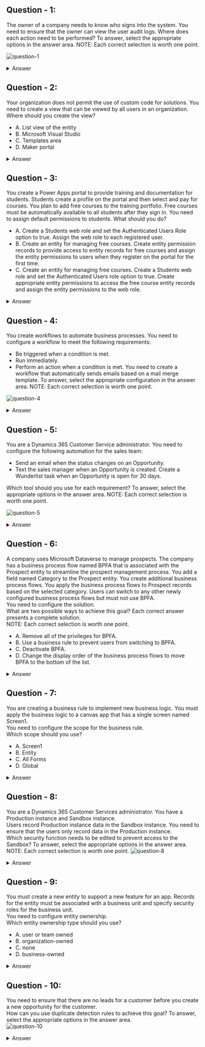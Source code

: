 ## Question - 1:

The owner of a company needs to know who signs into the system.
You need to ensure that the owner can view the user audit logs.
Where does each action need to be performed? To answer, select the appropriate options in the answer area.
NOTE: Each correct selection is worth one point.

![question-1](image-1.png)

<details>
  <summary>Answer</summary>
  
  ![question-1-answer](image-2.png)
</details>

## Question - 2:

Your organization does not permit the use of custom code for solutions.
You need to create a view that can be viewed by all users in an organization.
Where should you create the view?

-   A. List view of the entity
-   B. Microsoft Visual Studio
-   C. Templates area
-   D. Maker portal

<details>
  <summary>Answer</summary>
  
  - D. Maker portal
</details>

## Question - 3:

You create a Power Apps portal to provide training and documentation for students. Students create a profile on the portal and then select and pay for courses.
You plan to add free courses to the training portfolio. Free courses must be automatically available to all students after they sign in.
You need to assign default permissions to students.
What should you do?

-   A. Create a Students web role and set the Authenticated Users Role option to true. Assign the web role to each registered user.
-   B. Create an entity for managing free courses. Create entity permission records to provide access to entity records for free courses and assign the entity permissions to users when they register on the portal for the first time.
-   C. Create an entity for managing free courses. Create a Students web role and set the Authenticated Users role option to true. Create appropriate entity permissions to access the free course entity records and assign the entity permissions to the web role.

<details>
  <summary>Answer</summary>
  
  - C. Create an entity for managing free courses. Create a Students web role and set the Authenticated Users role option to true. Create appropriate entity permissions to access the free course entity records and assign the entity permissions to the web role.
</details>

## Question - 4:

You create workflows to automate business processes.
You need to configure a workflow to meet the following requirements:

-   Be triggered when a condition is met.
-   Run immediately.
-   Perform an action when a condition is met.
    You need to create a workflow that automatically sends emails based on a mail merge template. To answer, select the appropriate configuration in the answer area.
    NOTE: Each correct selection is worth one point.

![question-4](image.png)

<details>
  <summary>Answer</summary>
  
  ![question-4-answer](image-3.png)
</details>

## Question - 5:

You are a Dynamics 365 Customer Service administrator.
You need to configure the following automation for the sales team:

-   Send an email when the status changes on an Opportunity.
-   Text the sales manager when an Opportunity is created.
    Create a Wunderlist task when an Opportunity is open for 30 days.

Which tool should you use for each requirement? To answer, select the appropriate options in the answer area.
NOTE: Each correct selection is worth one point.

![question-5](image-4.png)

<details>
  <summary>Answer</summary>
  
  ![question-5-answer](image-5.png)
</details>

## Question - 6:

A company uses Microsoft Dataverse to manage prospects. The company has a business process flow named BPFA that is associated with the Prospect entity to streamline the prospect management process.
You add a field named Category to the Prospect entity. You create additional business process flows. You apply the business process flows to Prospect records based on the selected category. Users can switch to any other newly configured business process flows but must not use BPFA.<br/>
You need to configure the solution.<br/>
What are two possible ways to achieve this goal? Each correct answer presents a complete solution.<br/>
NOTE: Each correct selection is worth one point.

-   A. Remove all of the privileges for BPFA.
-   B. Use a business rule to prevent users from switching to BPFA.
-   C. Deactivate BPFA.
-   D. Change the display order of the business process flows to move BPFA to the bottom of the list.

<details>
  <summary>Answer</summary>

-   A. Remove all of the privileges for BPFA
-   C. Deactivate BPFA.
</details>

## Question - 7:

You are creating a business rule to implement new business logic.
You must apply the business logic to a canvas app that has a single screen named Screen1.<br/>
You need to configure the scope for the business rule.<br/>
Which scope should you use?

-   A. Screen1
-   B. Entity
-   C. All Forms
-   D. Global

<details>
  <summary>Answer</summary>

-   B. Entity
</details>

## Question - 8:

You are a Dynamics 365 Customer Services administrator. You have a Production instance and Sandbox instance.<br/>
Users record Production instance data in the Sandbox instance.
You need to ensure that the users only record data in the Production instance.<br/>
Which security function needs to be edited to prevent access to the Sandbox? To answer, select the appropriate options in the answer area.<br/>
NOTE: Each correct selection is worth one point.
![question-8](image-6.png)

<details>
  <summary>Answer</summary>

-   Groups
-   Roles
</details>

## Question - 9:

You must create a new entity to support a new feature for an app. Records for the entity must be associated with a business unit and specify security roles for the business unit.<br/>
You need to configure entity ownership.<br/>
Which entity ownership type should you use?

-   A. user or team owned
-   B. organization-owned
-   C. none
-   D. business-owned

<details>
  <summary>Answer</summary>

-   A. user or team owned
</details>

## Question - 10:

You need to ensure that there are no leads for a customer before you create a new opportunity for the customer.<br/>
How can you use duplicate detection rules to achieve this goal? To answer, select the appropriate options in the answer area.<br/>
![question-10](image-7.png)

<details>
  <summary>Answer</summary>

-   Opportunity
-   Account
</details>
